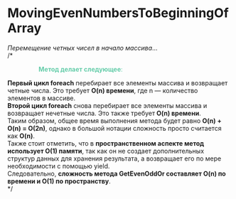 # MovingEvenNumbersToBeginningOfArray
<i>Перемещение четных чисел в начало массива</i>…</br>
/*
	<p style="text-indent: 30px; padding-left: 40px; color: #66CDAA"><b>Метод делает следующее</b>:</p>
	<b>Первый цикл foreach</b> перебирает все элементы массива и возвращает четные числа. Это требует <b>O(n) времени</b>, где n — количество элементов в массиве.</br>
	<b>Второй цикл foreach</b> снова перебирает все элементы массива и возвращает нечетные числа. Это также требует<b> O(n) времени</b>.</br>
	Таким образом, общее время выполнения метода будет равно <b>O(n) + O(n) = O(2n)</b>, однако в большой нотации сложность просто считается как <b>O(n)</b>.</br>
	Также стоит отметить, что в <b>пространственном аспекте метод использует O(1) памяти</b>, так как он не создает дополнительных структур данных для хранения результата, а возвращает его по мере необходимости с помощью yield.</br>
	Следовательно, <b>сложность метода GetEvenOddOr составляет O(n) по времени и O(1) по пространству</b>.</br>
*/
